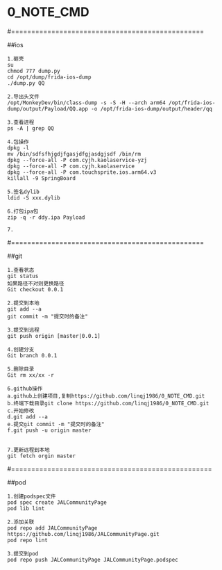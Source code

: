 # 0_NOTE_CMD

#================================================

##ios
```
1.砸壳
su
chmod 777 dump.py
cd /opt/dump/frida-ios-dump
./dump.py QQ

2.导出头文件
/opt/MonkeyDev/bin/class-dump -s -S -H --arch arm64 /opt/frida-ios-dump/output/Payload/QQ.app -o /opt/frida-ios-dump/output/header/qq

3.查看进程
ps -A | grep QQ

4.包操作
dpkg -l
mv /bin/sdfsfhjgdjfgasjdfgjasdgjsdf /bin/rm
dpkg --force-all -P com.cyjh.kaolaservice-yzj
dpkg --force-all -P com.cyjh.kaolaservice
dpkg --force-all -P com.touchsprite.ios.arm64.v3
killall -9 SpringBoard

5.签名dylib
ldid -S xxx.dylib

6.打包ipa包
zip -q -r ddy.ipa Payload

7.
```

#================================================

##git

```
1.查看状态
git status
如果路径不对则更换路径
Git checkout 0.0.1

2.提交到本地
git add --a
git commit -m "提交时的备注"

3.提交到远程
git push origin [master|0.0.1]

4.创建分支
Git branch 0.0.1

5.删除目录
Git rm xx/xx -r

6.github操作
a.github上创建项目,复制https://github.com/linqj1986/0_NOTE_CMD.git
b.终端下载目录git clone https://github.com/linqj1986/0_NOTE_CMD.git
c.开始修改
d.git add --a
e.提交git commit -m "提交时的备注"
f.git push -u origin master


7.更新远程到本地
git fetch orgin master
```

#==================================================

##pod
```
1.创建podspec文件
pod spec create JALCommunityPage
pod lib lint

2.添加关联
pod repo add JALCommunityPage https://github.com/linqj1986/JALCommunityPage.git
pod repo lint

3.提交到pod
pod repo push JALCommunityPage JALCommunityPage.podspec
```


